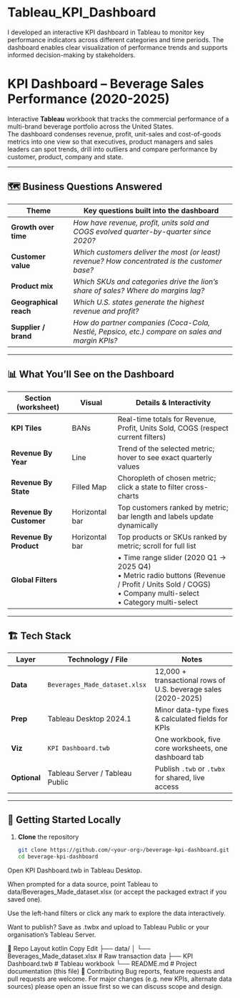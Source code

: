# Tableau_KPI_Dashboard
I developed an interactive KPI dashboard in Tableau to monitor key performance indicators across different categories and time periods. The dashboard enables clear visualization of performance trends and supports informed decision-making by stakeholders.

# KPI Dashboard – Beverage Sales Performance (2020-2025)

Interactive **Tableau** workbook that tracks the commercial performance of a multi-brand beverage portfolio across the United States.  
The dashboard condenses revenue, profit, unit-sales and cost-of-goods metrics into one view so that executives, product managers and sales leaders can spot trends, drill into outliers and compare performance by customer, product, company and state.

---

## 🗺️  Business Questions Answered

| Theme                | Key questions built into the dashboard                                                                         |
|----------------------|----------------------------------------------------------------------------------------------------------------|
| **Growth over time** | *How have revenue, profit, units sold and COGS evolved quarter-by-quarter since 2020?*                         |
| **Customer value**   | *Which customers deliver the most (or least) revenue?*  *How concentrated is the customer base?*               |
| **Product mix**      | *Which SKUs and categories drive the lion’s share of sales?*  *Where do margins lag?*                          |
| **Geographical reach** | *Which U.S. states generate the highest revenue and profit?*                                                 |
| **Supplier / brand** | *How do partner companies (Coca-Cola, Nestlé, Pepsico, etc.) compare on sales and margin KPIs?*                |

---

## 📊  What You’ll See on the Dashboard

| Section (worksheet) | Visual | Details & Interactivity |
|---------------------|--------|-------------------------|
| **KPI Tiles**       | BANs   | Real-time totals for Revenue, Profit, Units Sold, COGS (respect current filters) |
| **Revenue By Year** | Line   | Trend of the selected metric; hover to see exact quarterly values |
| **Revenue By State**| Filled Map | Choropleth of chosen metric; click a state to filter cross-charts |
| **Revenue By Customer** | Horizontal bar | Top customers ranked by metric; bar length and labels update dynamically |
| **Revenue By Product**  | Horizontal bar | Top products or SKUs ranked by metric; scroll for full list |
| **Global Filters**  | | • Time range slider (2020 Q1 → 2025 Q4)  <br>• Metric radio buttons (Revenue / Profit / Units Sold / COGS) <br>• Company multi-select <br>• Category multi-select |

---

## 🏗️  Tech Stack

| Layer          | Technology / File | Notes |
|----------------|-------------------|-------|
| **Data**       | `Beverages_Made_dataset.xlsx` | 12,000 + transactional rows of U.S. beverage sales (2020-2025) |
| **Prep**       | Tableau Desktop 2024.1  | Minor data-type fixes & calculated fields for KPIs |
| **Viz**        | `KPI Dashboard.twb` | One workbook, five core worksheets, one dashboard tab |
| **Optional**   | Tableau Server / Tableau Public | Publish `.twb` or `.twbx` for shared, live access |

---

## 🚀  Getting Started Locally

1. **Clone** the repository  
   ```bash
   git clone https://github.com/<your-org>/beverage-kpi-dashboard.git
   cd beverage-kpi-dashboard
Open KPI Dashboard.twb in Tableau Desktop.

When prompted for a data source, point Tableau to data/Beverages_Made_dataset.xlsx (or accept the packaged extract if you saved one).

Use the left-hand filters or click any mark to explore the data interactively.

Want to publish? Save as .twbx and upload to Tableau Public or your organisation’s Tableau Server.

📂 Repo Layout
kotlin
Copy
Edit
├── data/
│   └── Beverages_Made_dataset.xlsx   # Raw transaction data
├── KPI Dashboard.twb                 # Tableau workbook
└── README.md                         # Project documentation (this file)
🤝 Contributing
Bug reports, feature requests and pull requests are welcome.
For major changes (e.g. new KPIs, alternate data sources) please open an issue first so we can discuss scope and design.

